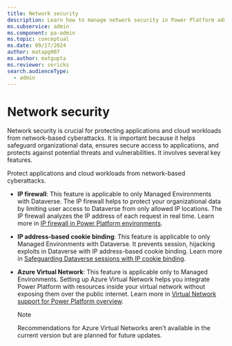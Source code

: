 ```yaml
---
title: Network security
description: Learn how to manage network security in Power Platform admin center.
ms.subservice: admin
ms.component: pa-admin
ms.topic: conceptual
ms.date: 09/17/2024
author: matapg007
ms.author: matgupta
ms.reviewer: sericks
search.audienceType: 
  - admin
---
```


# Network security
                                                  
Network security is crucial for protecting applications and cloud workloads from network-based cyberattacks. It is important because it helps safeguard organizational data, ensures secure access to applications, and protects against potential threats and vulnerabilities. It involves several key features.

Protect applications and cloud workloads from network-based cyberattacks. 

- **IP firewall**: This feature is applicable to only Managed Environments with Dataverse. The IP firewall helps to protect your organizational data by limiting user access to Dataverse from only allowed IP locations. The IP firewall analyzes the IP address of each request in real time. Learn more in [IP firewall in Power Platform environments](../ip-firewall.md).
  
- **IP address-based cookie binding**: This feature is applicable to only Managed Environments with Dataverse. It prevents session, hijacking exploits in Dataverse with IP address-based cookie binding. Learn more in [Safeguarding Dataverse sessions with IP cookie binding](../block-cookie-replay-attack.md).
  
- **Azure Virtual Network**: This feature is applicable only to Managed Environments. Setting up Azure Virtual Network helps you integrate Power Platform with resources inside your virtual network without exposing them over the public internet. Learn more in [Virtual Network support for Power Platform overview](../vnet-support-overview.md).

  > [!Note]
  > Recommendations for Azure Virtual Networks aren't available in the current version but are planned for future updates.

